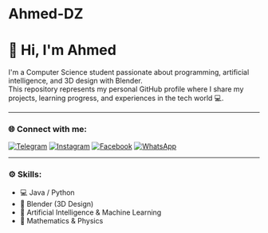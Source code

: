 # Ahmed-DZ
# 👋 Hi, I'm Ahmed

I'm a Computer Science student passionate about programming, artificial intelligence, and 3D design with Blender.  
This repository represents my personal GitHub profile where I share my projects, learning progress, and experiences in the tech world 💻.

---

### 🌐 Connect with me:

[![Telegram](https://img.shields.io/badge/Telegram-2CA5E0?logo=telegram&logoColor=white)](https://t.me/Ahmed_Lmm)
[![Instagram](https://img.shields.io/badge/Instagram-E4405F?logo=instagram&logoColor=white)](https://instagram.com/_ahm.l)
[![Facebook](https://img.shields.io/badge/Facebook-1877F2?logo=facebook&logoColor=white)](https://facebook.com/Limam.DSN)
[![WhatsApp](https://img.shields.io/badge/WhatsApp-25D366?logo=whatsapp&logoColor=white)](https://wa.me/213794543156)

---

### ⚙️ Skills:
- 💻 Java / Python  
- 🎨 Blender (3D Design)  
- 🧠 Artificial Intelligence & Machine Learning  
- 🧮 Mathematics & Physics
